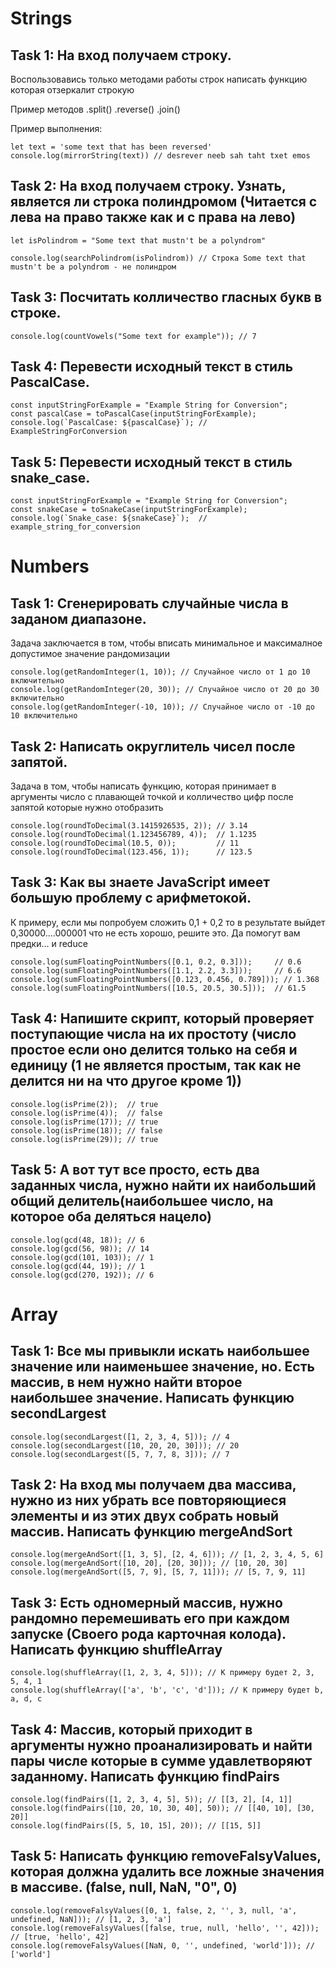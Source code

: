 # Strings

## Task 1: На вход получаем строку.

Воспользовавись только методами работы строк написать функцию которая отзеркалит строкую

Пример методов .split() .reverse() .join()

Пример выполнения:

```
let text = 'some text that has been reversed'
console.log(mirrorString(text)) // desrever neeb sah taht txet emos
```

## Task 2: На вход получаем строку. Узнать, является ли строка полиндромом (Читается с лева на право также как и с права на лево)

```
let isPolindrom = "Some text that mustn't be a polyndrom"

console.log(searchPolindrom(isPolindrom)) // Строка Some text that mustn't be a polyndrom - не полиндром
```

## Task 3: Посчитать колличество гласных букв в строке.

```
console.log(countVowels("Some text for example")); // 7
```

## Task 4: Перевести исходный текст в стиль PascalCase.

```
const inputStringForExample = "Example String for Conversion";
const pascalCase = toPascalCase(inputStringForExample);
console.log(`PascalCase: ${pascalCase}`); // ExampleStringForConversion
```

## Task 5: Перевести исходный текст в стиль snake_case.

```
const inputStringForExample = "Example String for Conversion";
const snakeCase = toSnakeCase(inputStringForExample);
console.log(`Snake_case: ${snakeCase}`);  // example_string_for_conversion
```

# Numbers

## Task 1: Сгенерировать случайные числа в заданом диапазоне.

Задача заключается в том, чтобы вписать минимальное и максималное допустимое значение рандомизации

```
console.log(getRandomInteger(1, 10)); // Случайное число от 1 до 10 включительно
console.log(getRandomInteger(20, 30)); // Случайное число от 20 до 30 включительно
console.log(getRandomInteger(-10, 10)); // Случайное число от -10 до 10 включительно
```

## Task 2: Написать округлитель чисел после запятой.

Задача в том, чтобы написать функцию, которая принимает в аргументы число с плавающей точкой и колличество цифр после запятой которые нужно отобразить

```
console.log(roundToDecimal(3.1415926535, 2)); // 3.14
console.log(roundToDecimal(1.123456789, 4));  // 1.1235
console.log(roundToDecimal(10.5, 0));         // 11
console.log(roundToDecimal(123.456, 1));      // 123.5
```

## Task 3: Как вы знаете JavaScript имеет большую проблему с арифметокой.

К примеру, если мы попробуем сложить 0,1 + 0,2 то в результате выйдет 0,30000....000001 что не есть хорошо, решите это.
Да помогут вам предки... и reduce

```
console.log(sumFloatingPointNumbers([0.1, 0.2, 0.3]));     // 0.6
console.log(sumFloatingPointNumbers([1.1, 2.2, 3.3]));     // 6.6
console.log(sumFloatingPointNumbers([0.123, 0.456, 0.789])); // 1.368
console.log(sumFloatingPointNumbers([10.5, 20.5, 30.5]));  // 61.5
```

## Task 4: Напишите скрипт, который проверяет поступающие числа на их простоту (число простое если оно делится только на себя и единицу (1 не является простым, так как не делится ни на что другое кроме 1))

```
console.log(isPrime(2));  // true
console.log(isPrime(4));  // false
console.log(isPrime(17)); // true
console.log(isPrime(18)); // false
console.log(isPrime(29)); // true
```

## Task 5: А вот тут все просто, есть два заданных числа, нужно найти их наибольший общий делитель(наибольшее число, на которое оба деляться нацело)

```
console.log(gcd(48, 18)); // 6
console.log(gcd(56, 98)); // 14
console.log(gcd(101, 103)); // 1
console.log(gcd(44, 19)); // 1
console.log(gcd(270, 192)); // 6
```

# Array

## Task 1: Все мы привыкли искать наибольшее значение или наименьшее значение, но. Есть массив, в нем нужно найти второе наибольшее значение. Написать функцию secondLargest

```
console.log(secondLargest([1, 2, 3, 4, 5])); // 4
console.log(secondLargest([10, 20, 20, 30])); // 20
console.log(secondLargest([5, 7, 7, 8, 3])); // 7
```

## Task 2: На вход мы получаем два массива, нужно из них убрать все повторяющиеся элементы и из этих двух собрать новый массив. Написать функцию mergeAndSort

```
console.log(mergeAndSort([1, 3, 5], [2, 4, 6])); // [1, 2, 3, 4, 5, 6]
console.log(mergeAndSort([10, 20], [20, 30])); // [10, 20, 30]
console.log(mergeAndSort([5, 7, 9], [5, 7, 11])); // [5, 7, 9, 11]
```

## Task 3: Есть одномерный массив, нужно рандомно перемешивать его при каждом запуске (Своего рода карточная колода). Написать функцию shuffleArray

```
console.log(shuffleArray([1, 2, 3, 4, 5])); // К примеру будет 2, 3, 5, 4, 1
console.log(shuffleArray(['a', 'b', 'c', 'd'])); // К примеру будет b, a, d, c
```

## Task 4: Массив, который приходит в аргументы нужно проанализировать и найти пары числе которые в сумме удавлетворяют заданному. Написать функцию findPairs

```
console.log(findPairs([1, 2, 3, 4, 5], 5)); // [[3, 2], [4, 1]]
console.log(findPairs([10, 20, 10, 30, 40], 50)); // [[40, 10], [30, 20]]
console.log(findPairs([5, 5, 10, 15], 20)); // [[15, 5]]
```

## Task 5: Написать функцию removeFalsyValues, которая должна удалить все ложные значения в массиве. (false, null, NaN, "0", 0)

```
console.log(removeFalsyValues([0, 1, false, 2, '', 3, null, 'a', undefined, NaN])); // [1, 2, 3, 'a']
console.log(removeFalsyValues([false, true, null, 'hello', '', 42])); // [true, 'hello', 42]
console.log(removeFalsyValues([NaN, 0, '', undefined, 'world'])); // ['world']
```
